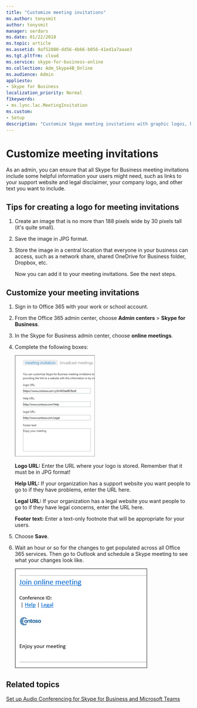 ```yaml
---
title: "Customize meeting invitations"
ms.author: tonysmit
author: tonysmit
manager: serdars
ms.date: 01/22/2018
ms.topic: article
ms.assetid: 9af52080-dd56-4b66-b056-41ed1a7aaae3
ms.tgt.pltfrm: cloud
ms.service: skype-for-business-online
ms.collection: Adm_Skype4B_Online
ms.audience: Admin
appliesto:
- Skype for Business
localization_priority: Normal
f1keywords:
- ms.lync.lac.MeetingInvitation
ms.custom:
- Setup
description: "Customize Skype meeting invitations with graphic logos, help and legal URLs, and footer text. "
---
```


# Customize meeting invitations

As an admin, you can ensure that all Skype for Business meeting invitations include some helpful information your users might need, such as links to your support website and legal disclaimer, your company logo, and other text you want to include. 
  
## Tips for creating a logo for meeting invitations
<a name="__top"> </a>

1. Create an image that is no more than 188 pixels wide by 30 pixels tall (it's quite small).
    
2. Save the image in JPG format.
    
3. Store the image in a central location that everyone in your business can access, such as a network share, shared OneDrive for Business folder, Dropbox, etc.
    
    Now you can add it to your meeting invitations. See the next steps.
    
## Customize your meeting invitations
<a name="__top"> </a>

1. Sign in to Office 365 with your work or school account.
    
2. From the Office 365 admin center, choose **Admin centers** > **Skype for Business**.
    
3. In the Skype for Business admin center, choose **online meetings**. 
    
4. Complete the following boxes:
    
    ![Here's what it might look like when you complete the form to customize your meeting invitations.](../images/b0a7c3c6-0d86-41c6-b116-331143bbe398.png) 

   **Logo URL:** Enter the URL where your logo is stored. Remember that it must be in JPG format! 
 
   **Help URL:** If your organization has a support website you want people to go to if they have problems, enter the URL here. 

   **Legal URL:** If your organization has a legal website you want people to go to if they have legal concerns, enter the URL here.
    
   **Footer text:** Enter a text-only footnote that will be appropriate for your users.  
  
   
5. Choose **Save**.
    
6. Wait an hour or so for the changes to get populated across all Office 365 services. Then go to Outlook and schedule a Skype meeting to see what your changes look like. 
    
    ![Here's what a custom invitation looks like, without the graphic](../images/ebb5c03c-c23d-4da7-97f1-9b13e26a6cf8.png)
  
## Related topics
<a name="__top"> </a>


[Set up Audio Conferencing for Skype for Business and Microsoft Teams](../audio-conferencing-in-office-365/set-up-audio-conferencing.md)

  
 